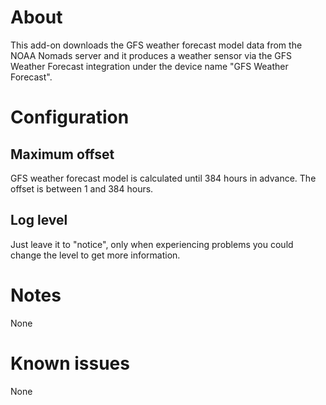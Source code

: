 # About
This add-on downloads the GFS weather forecast model data from the NOAA Nomads server and it produces a weather sensor via the GFS Weather Forecast integration under the device name "GFS Weather Forecast".

# Configuration

## Maximum offset
GFS weather forecast model is calculated until 384 hours in advance. The offset is between 1 and 384 hours.

## Log level
Just leave it to "notice", only when experiencing problems you could change the level to get more information.

# Notes
None

# Known issues
None
